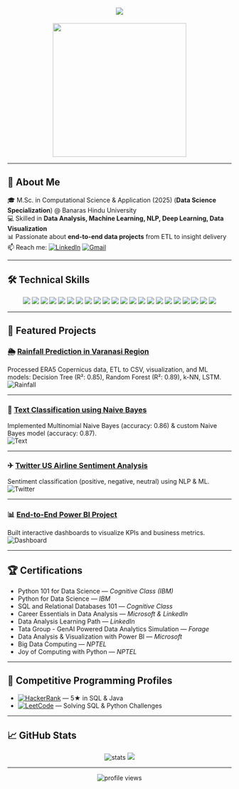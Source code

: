 <!-- Typing Animation Header -->
<h1 align="center">
  <img src="https://readme-typing-svg.herokuapp.com?font=Fira+Code&size=28&pause=1000&color=00C7FF&center=true&vCenter=true&width=600&lines=Hi%2C+I'm+SK+Samim+Ali!;Data+Analyst+%7C+Data+Scientist;Machine+Learning+%7C+NLP+%7C+Deep+Learning;Turning+Data+Into+Insights">
</h1>

<p align="center">
  <img src="https://media.giphy.com/media/QTfX9Ejfra3ZmNxh6B/giphy.gif" width="300"/>
</p>

---

## 🚀 About Me
🎓 M.Sc. in Computational Science & Application (2025) (**Data Science Specialization**) @ Banaras Hindu University  
💻 Skilled in **Data Analysis, Machine Learning, NLP, Deep Learning, Data Visualization**  
📊 Passionate about **end-to-end data projects** from ETL to insight delivery  
📫 Reach me: [![LinkedIn](https://img.shields.io/badge/LinkedIn-blue?style=flat&logo=linkedin)](https://linkedin.com/in/sk-samim-ali-25a9b2293) [![Gmail](https://img.shields.io/badge/Email-red?style=flat&logo=gmail&logoColor=white)](mailto:roy871858@gmail.com)  

---

## 🛠 Technical Skills
<p align="center">

<!-- Languages -->
<img src="https://img.shields.io/badge/Python-3776AB?style=for-the-badge&logo=python&logoColor=white"/>
<img src="https://img.shields.io/badge/Java-ED8B00?style=for-the-badge&logo=java&logoColor=white"/>
<img src="https://img.shields.io/badge/C-00599C?style=for-the-badge&logo=c&logoColor=white"/>
<img src="https://img.shields.io/badge/SQL-4479A1?style=for-the-badge&logo=postgresql&logoColor=white"/>

<!-- Databases -->
<img src="https://img.shields.io/badge/MySQL-005E87?style=for-the-badge&logo=mysql&logoColor=white"/>
<img src="https://img.shields.io/badge/PostgreSQL-336791?style=for-the-badge&logo=postgresql&logoColor=white"/>
<img src="https://img.shields.io/badge/MariaDB-003545?style=for-the-badge&logo=mariadb&logoColor=white"/>

<!-- Data Science -->
<img src="https://img.shields.io/badge/Machine%20Learning-102230?style=for-the-badge&logo=scikitlearn&logoColor=white"/>
<img src="https://img.shields.io/badge/Deep%20Learning-FF6F00?style=for-the-badge&logo=tensorflow&logoColor=white"/>
<img src="https://img.shields.io/badge/NLP-4B8BBE?style=for-the-badge&logo=spacy&logoColor=white"/>
<img src="https://img.shields.io/badge/DSA-006400?style=for-the-badge&logo=python&logoColor=white"/>

<!-- Data Tools -->
<img src="https://img.shields.io/badge/Pandas-150458?style=for-the-badge&logo=pandas&logoColor=white"/>
<img src="https://img.shields.io/badge/Numpy-013243?style=for-the-badge&logo=numpy&logoColor=white"/>
<img src="https://img.shields.io/badge/Matplotlib-013243?style=for-the-badge&logo=plotly&logoColor=white"/>
<img src="https://img.shields.io/badge/Scikit--learn-F7931E?style=for-the-badge&logo=scikit-learn&logoColor=white"/>

<!-- Visualization -->
<img src="https://img.shields.io/badge/Power%20BI-F2C811?style=for-the-badge&logo=powerbi&logoColor=black"/>
<img src="https://img.shields.io/badge/Excel-217346?style=for-the-badge&logo=microsoftexcel&logoColor=white"/>

<!-- Tools -->
<img src="https://img.shields.io/badge/Linux-FCC624?style=for-the-badge&logo=linux&logoColor=black"/>
<img src="https://img.shields.io/badge/VS%20Code-007ACC?style=for-the-badge&logo=visualstudiocode&logoColor=white"/>
<img src="https://img.shields.io/badge/PyCharm-000000?style=for-the-badge&logo=pycharm&logoColor=white"/>
<img src="https://img.shields.io/badge/Anaconda-44A833?style=for-the-badge&logo=anaconda&logoColor=white"/>
<img src="https://img.shields.io/badge/GitHub-181717?style=for-the-badge&logo=github&logoColor=white"/>

</p>

---

## 📂 Featured Projects

### 🌦 [Rainfall Prediction in Varanasi Region](https://github.com/sksamimali2000/sam/blob/main/original_copy_of_rainFall_prediction_for_JUNE.ipynb)
Processed ERA5 Copernicus data, ETL to CSV, visualization, and ML models: Decision Tree (R²: 0.85), Random Forest (R²: 0.89), k-NN, LSTM.  
![Rainfall](https://media.giphy.com/media/Ju7l5y9osyymQ/giphy.gif)

---

### 📰 [Text Classification using Naive Bayes](https://github.com/sksamimali2000/NLP)
Implemented Multinomial Naive Bayes (accuracy: 0.86) & custom Naive Bayes model (accuracy: 0.87).  
![Text](https://media.giphy.com/media/fAnEC88LccN7a/giphy.gif)

---

### ✈ [Twitter US Airline Sentiment Analysis](https://github.com/sksamimali2000/sam/blob/main/Twitter_US_Airline_Sentiment_Analysis_.ipynb)
Sentiment classification (positive, negative, neutral) using NLP & ML.  
![Twitter](https://media.giphy.com/media/3o7abldj0b3rxrZUxW/giphy.gif)

---

### 📊 [End-to-End Power BI Project](https://github.com/sksamimali2000/END-TO-END-POWER-BI-PROJECT)
Built interactive dashboards to visualize KPIs and business metrics.  
![Dashboard](https://media.giphy.com/media/xT9IgzoKnwFNmISR8I/giphy.gif)

---

## 🏆 Certifications
- Python 101 for Data Science — *Cognitive Class (IBM)*  
- Python for Data Science — *IBM*  
- SQL and Relational Databases 101 — *Cognitive Class*  
- Career Essentials in Data Analysis — *Microsoft & LinkedIn*  
- Data Analysis Learning Path — *LinkedIn*  
- Tata Group - GenAI Powered Data Analytics Simulation — *Forage*  
- Data Analysis & Visualization with Power BI — *Microsoft*  
- Big Data Computing — *NPTEL*  
- Joy of Computing with Python — *NPTEL*  

---

## 🏅 Competitive Programming Profiles
- [![HackerRank](https://img.shields.io/badge/HackerRank-2EC866?style=for-the-badge&logo=hackerrank&logoColor=white)](https://www.hackerrank.com/profile/roy871858) — 5★ in SQL & Java  
- [![LeetCode](https://img.shields.io/badge/LeetCode-FFA116?style=for-the-badge&logo=leetcode&logoColor=white)](https://leetcode.com/u/SkSamimAli2000/) — Solving SQL & Python Challenges

---

## 📈 GitHub Stats
<p align="center">
  <img src="https://github-readme-stats.vercel.app/api?username=sksamimali2000&show_icons=true&theme=tokyonight" alt="stats"/>
  <img src="https://github-readme-stats.vercel.app/api/top-langs/?username=sksamimali2000&layout=compact&theme=tokyonight"/>
</p>

---

<p align="center">
  <img src="https://komarev.com/ghpvc/?username=sksamimali2000&label=Profile%20views&color=blue&style=flat" alt="profile views"/>
</p>

